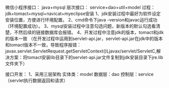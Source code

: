 微信小程序接口：
  java+mysql
层次接口：
  service+dao+util+model
过程：
  jdk+tomact+mysql+navicat+myeclipse安装
  1、jdk安装过程中最好为软件设定安装位置，方便进行环境配置。
  2、cmd命令下java -version和javac运行成功（环境配置成功）。
  3、mysql安装过程中注意勾选问题，新版本的默认勾选看清楚，不然后续的链接数据库会报错。
  4、开发过程中注意jdk的版本，tomact和jdk的版本一致
  （在开发过程中运用到servlet-api.jar，servlet-api.jar在jdk中的版本和tomact版本不一致，导致程序报错：javax.servlet.ServletRequest.getServletContext()Ljavax/servlet/ServletC,解决方案：将tomact安装lib目录下的servlet-api.jar文件复制到jdk安装目录下jre.lib文件夹下）

接口开发：
  1、采用三层架构
    实体类：model
    数据层：dao
    控制层：service（servlet执行数据返回和请求）

